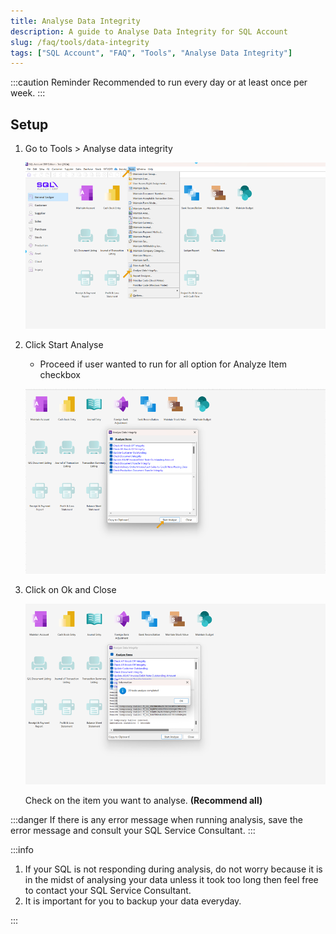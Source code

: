 ```yaml
---
title: Analyse Data Integrity
description: A guide to Analyse Data Integrity for SQL Account
slug: /faq/tools/data-integrity
tags: ["SQL Account", "FAQ", "Tools", "Analyse Data Integrity"]
---
```


:::caution Reminder
Recommended to run every day or at least once per week.
:::

## Setup

1. Go to Tools > Analyse data integrity

    ![1](../../../static/img/tools/data-integrity/1.png)

2. Click Start Analyse

   - Proceed if user wanted to run for all option for Analyze Item checkbox

    ![2](../../../static/img/tools/data-integrity/2.png)

3. Click on Ok and Close

    ![3](../../../static/img/tools/data-integrity/3.png)

    Check on the item you want to analyse. **(Recommend all)**

:::danger
If there is any error message when running analysis, save the error message and consult your SQL Service Consultant.
:::

:::info

1. If your SQL is not responding during analysis, do not worry because it is in the midst of analysing your data unless it took too long then feel free to contact your SQL Service Consultant.
2. It is important for you to backup your data everyday.

:::
